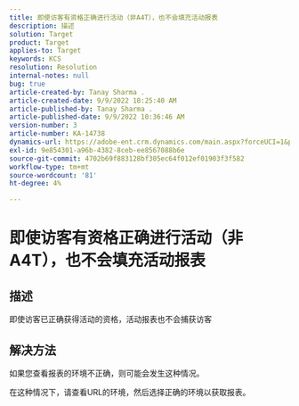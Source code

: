 ```yaml
---
title: 即使访客有资格正确进行活动（非A4T），也不会填充活动报表
description: 描述
solution: Target
product: Target
applies-to: Target
keywords: KCS
resolution: Resolution
internal-notes: null
bug: true
article-created-by: Tanay Sharma .
article-created-date: 9/9/2022 10:25:40 AM
article-published-by: Tanay Sharma .
article-published-date: 9/9/2022 10:36:46 AM
version-number: 3
article-number: KA-14738
dynamics-url: https://adobe-ent.crm.dynamics.com/main.aspx?forceUCI=1&pagetype=entityrecord&etn=knowledgearticle&id=20c1b4bc-2930-ed11-9db1-002248086735
exl-id: 9e854301-a96b-4382-8ceb-ee8567088b6e
source-git-commit: 4702b69f883128bf305ec64f012ef01903f3f582
workflow-type: tm+mt
source-wordcount: '81'
ht-degree: 4%

---
```


# 即使访客有资格正确进行活动（非A4T），也不会填充活动报表

## 描述


即使访客已正确获得活动的资格，活动报表也不会捕获访客


## 解决方法


如果您查看报表的环境不正确，则可能会发生这种情况。



在这种情况下，请查看URL的环境，然后选择正确的环境以获取报表。
